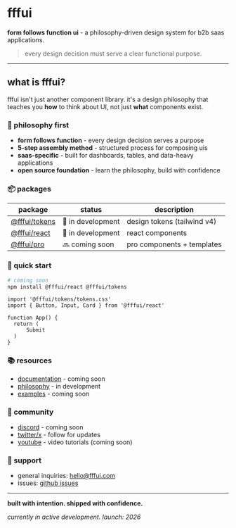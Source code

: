 # fffui

**form follows function ui** - a philosophy-driven design system for b2b saas applications.

> every design decision must serve a clear functional purpose.

---

## what is fffui?

fffui isn't just another component library. it's a design philosophy that teaches you **how** to think about UI, not just **what** components exist.

### 🎯 philosophy first

- **form follows function** - every design decision serves a purpose
- **5-step assembly method** - structured process for composing uis
- **saas-specific** - built for dashboards, tables, and data-heavy applications
- **open source foundation** - learn the philosophy, build with confidence

### 📦 packages

| package | status | description |
|---------|--------|-------------|
| [@fffui/tokens](https://github.com/fffui-system/tokens) | 🚧 in development | design tokens (tailwind v4) |
| [@fffui/react](https://github.com/fffui-system/react) | 🚧 in development | react components |
| [@fffui/pro](https://fffui.com) | 🔜 coming soon | pro components + templates |

### 🚀 quick start

```bash
# coming soon
npm install @fffui/react @fffui/tokens
```

```tsx
import '@fffui/tokens/tokens.css'
import { Button, Input, Card } from '@fffui/react'

function App() {
  return (
      Submit
  )
}
```

### 📚 resources

- [documentation](https://fffui.com) - coming soon
- [philosophy](https://github.com/fffui-system/philosophy) - in development
- [examples](https://github.com/fffui-system/examples) - coming soon

### 🤝 community

- [discord](https://discord.gg/fffui) - coming soon
- [twitter/x](https://x.com/fffui_system) - follow for updates
- [youtube](https://youtube.com/@fffui-system) - video tutorials (coming soon)

### 💬 support

- general inquiries: hello@fffui.com
- issues: [github issues](https://github.com/fffui-system/react/issues)

---

**built with intention. shipped with confidence.**

*currently in active development. launch: 2026*
